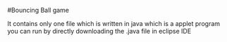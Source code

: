#Bouncing Ball game

It contains only one file which is written in java which is a applet program
you can run by directly downloading the .java file in eclipse IDE 